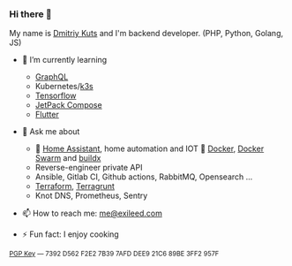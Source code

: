 ### Hi there 👋

My name is [Dmitriy Kuts](https://exileed.com) and I'm backend developer. (PHP, Python, Golang, JS)  



- 🌱 I’m currently learning
   - [GraphQL](https://graphql.org/)
   - Kubernetes/[k3s](https://k3s.io/)
   - [Tensorflow](https://www.tensorflow.org/)
   - [JetPack Compose](https://developer.android.com/jetpack/compose)
   - [Flutter](flutter.dev)

- 💬 Ask me about
  - 🤖 [Home Assistant](https://www.home-assistant.io/), home automation and IOT
  🐋 [Docker](https://www.docker.com/), [Docker Swarm](https://docs.docker.com/engine/swarm/) and [buildx](https://docs.docker.com/buildx/working-with-buildx/)
  - Reverse-engineer private API
  - Ansible, Gitlab CI, Github actions, RabbitMQ, Opensearch ...
  - [Terraform](https://www.terraform.io/), [Terragrunt](https://terragrunt.gruntwork.io/)
  - Knot DNS, Prometheus, Sentry
- 📫 How to reach me: me@exileed.com
- ⚡ Fun fact: I enjoy cooking
  
<sup>
<a href="https://keybase.io/exileed/pgp_keys.asc">PGP Key</a> — 7392 D562 F2E2 7B39 7AFD DEE9 21C6 89BE 3FF2 957F
</sup>

<!--
**exileed/exileed** is a ✨ _special_ ✨ repository because its `README.md` (this file) appears on your GitHub profile.

Here are some ideas to get you started:

- 🔭 I’m currently working on ...
- 🌱 I’m currently learning ...
- 👯 I’m looking to collaborate on ...
- 🤔 I’m looking for help with ...

- 💬 Ask me about ... 
- 📫 How to reach me: ...
- 😄 Pronouns: ...
- ⚡ Fun fact: ...
-->
